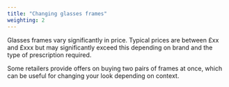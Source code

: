 ```yaml
---
title: "Changing glasses frames"
weighting: 2
---
```


Glasses frames vary significantly in price. Typical prices are between £xx and £xxx but may significantly exceed this depending on brand and the type of prescription required.

Some retailers provide offers on buying two pairs of frames at once, which can be useful for changing your look depending on context.